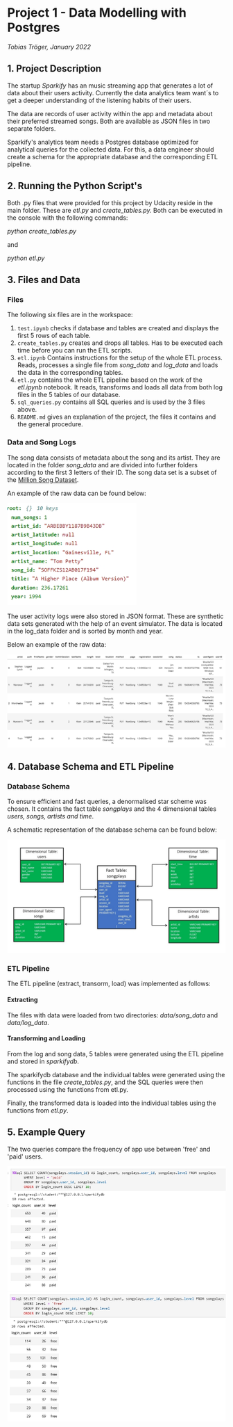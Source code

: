 # Project 1 - Data Modelling with Postgres
*Tobias Tröger, January 2022*

## 1. Project Description

The startup <em>Sparkify</em> has an music streaming app that generates a lot of data about their users activity. 
Currently the data analytics team want´s to get a deeper understanding of the listening habits of their users.
   
The data are records of user activity within the app and metadata about their preferred streamed songs. 
Both are available as JSON files in two separate folders.</p>
   
Sparkify's analytics team needs a Postgres database optimized for analytical queries for the collected data. 
For this, a data engineer should create a schema for the appropriate database and the corresponding ETL pipeline.
   
## 2. Running the Python Script's   
  
Both .py files that were provided for this project by Udacity reside in the main folder. These are <em>etl.py</em>
and <em>create_tables.py.</em> Both can be executed in the console with the following commands:

<em>python create_tables.py</em>

and

<em>python etl.py</em>
  
## 3. Files and Data

### Files

The following six files are in the workspace:
  
1. `test.ipynb` checks if database and tables are created and displays the first 5 rows of each table.
2. `create_tables.py` creates and drops all tables. Has to be executed each time before you can run the ETL scripts.
3. `etl.ipynb` Contains instructions for the setup of the whole ETL process. Reads, processes a single file from <em>song_data</em>
    and <em>log_data</em> and loads the data in the corresponding tables.
4. `etl.py` contains the whole ETL pipeline based on the work of the <em>etl.ipynb</em> notebook. It reads, transforms and loads all data from both log     files in the 5 tables of our database.
5. `sql_queries.py` contains all SQL queries and is used by the 3 files above.
6. `README.md` gives an explanation of the project, the files it contains and the general procedure.

### Data and Song Logs

The song data consists of metadata about the song and its artist.
They are located in the folder <em>song_data</em> and are divided into further folders according to the first 3 letters of their ID.
The song data set is a subset of the [Million Song Dataset](http://millionsongdataset.com/).

An example of the raw data can be found below:

![](images/raw_song_data.jpg)
  

The user activity logs were also stored in JSON format. These are synthetic data sets generated with the help of an event simulator.
The data is located in the log_data folder and is sorted by month and year.

Below an example of the raw data:

![](images/raw_log_data.jpg)

  
## 4. Database Schema and ETL Pipeline

### Database Schema

To ensure efficient and fast queries, a denormalised star scheme was chosen. It contains the fact table <em>songplays</em> and the 4 dimensional tables <em>users, songs, artists and time</em>.

A schematic representation of the database schema can be found below:

![](images/project_1_star_schema.jpg)

### ETL Pipeline

The ETL pipeline (extract, transorm, load) was implemented as follows:

#### Extracting

The files with data were loaded from two directories: <em>data/song_data</em> and <em>data/log_data</em>.

#### Transforming and Loading

From the log and song data, 5 tables were generated using the ETL pipeline and stored in <em>sparkifydb</em>.

The sparkifydb database and the individual tables were generated using the functions in the file <em>create_tables.py</em>, and the SQL queries were then processed using the functions from etl.py. 

Finally, the transformed data is loaded into the individual tables using the functions from <em>etl.py</em>.


## 5. Example Query

The two queries compare the frequency of app use between 'free' and 'paid' users.

![](images/query_example_1.jpg)
![](images/query_example_2.jpg)
